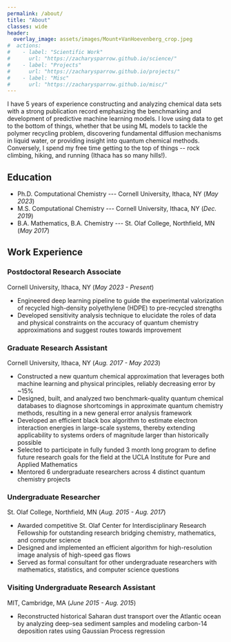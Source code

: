 ```yaml
---
permalink: /about/
title: "About"
classes: wide
header: 
  overlay_image: assets/images/Mount+VanHoevenberg_crop.jpeg
#  actions:
#    - label: "Scientific Work"
#      url: "https://zacharysparrow.github.io/science/"
#    - label: "Projects"
#      url: "https://zacharysparrow.github.io/projects/"
#    - label: "Misc"
#      url: "https://zacharysparrow.github.io/misc/"
---
```


I have 5 years of experience constructing and analyzing chemical data sets with a strong publication record emphasizing the benchmarking and development of predictive machine learning models. I love using data to get to the bottom of things, whether that be using ML models to tackle the polymer recycling problem, discovering fundamental diffusion mechanisms in liquid water, or providing insight into quantum chemical methods. Conversely, I spend my free time getting to the top of things -- rock climbing, hiking, and running (Ithaca has so many hills!).

## Education

- Ph.D. Computational Chemistry --- Cornell University, Ithaca, NY (*May 2023*)							       		
- M.S. Computational Chemistry --- Cornell University, Ithaca, NY (*Dec. 2019*)	 			        		
- B.A. Mathematics, B.A. Chemistry --- St. Olaf College, Northfield, MN (*May 2017*)

## Work Experience

### Postdoctoral Research Associate  
Cornell University, Ithaca, NY (*May 2023 - Present*)
- Engineered deep learning pipeline to guide the experimental valorization of recycled high-density polyethylene (HDPE) to pre-recycled strengths
- Developed sensitivity analysis technique to elucidate the roles of data and physical constraints on the accuracy of quantum chemistry approximations and suggest routes towards improvement

### Graduate Research Assistant  
Cornell University, Ithaca, NY (*Aug. 2017 - May 2023*)
- Constructed a new quantum chemical approximation that leverages both machine learning and physical principles, reliably decreasing error by ~15%
- Designed, built, and analyzed two benchmark-quality quantum chemical databases to diagnose shortcomings in approximate quantum chemistry methods, resulting in a new general error analysis framework
- Developed an efficient black box algorithm to estimate electron interaction energies in large-scale systems, thereby extending applicability to systems orders of magnitude larger than historically possible
- Selected to participate in fully funded 3 month long program to define future research goals for the field at the UCLA Institute for Pure and Applied Mathematics
- Mentored 6 undergraduate researchers across 4 distinct quantum chemistry projects

### Undergraduate Researcher
St. Olaf College, Northfield, MN (*Aug. 2015 - Aug. 2017*)
- Awarded competitive St. Olaf Center for Interdisciplinary Research Fellowship for outstanding research bridging chemistry, mathematics, and computer science
- Designed and implemented an efficient algorithm for high-resolution image analysis of high-speed gas flows
- Served as formal consultant for other undergraduate researchers with mathematics, statistics, and computer science questions

### Visiting Undergraduate Research Assistant  
MIT, Cambridge, MA (*June 2015 - Aug. 2015*)
- Reconstructed historical Saharan dust transport over the Atlantic ocean by analyzing deep-sea sediment samples and modeling carbon-14 deposition rates using Gaussian Process regression






